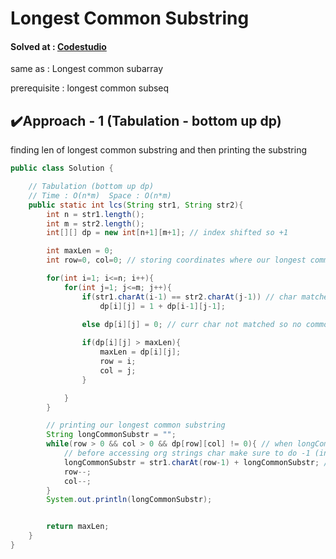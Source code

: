 # Longest Common Substring 

#### Solved at : [Codestudio](https://www.codingninjas.com/studio/problems/longest-common-substring_1235207?leftPanelTabValue=PROBLEM)
same as : Longest common subarray 

prerequisite : longest common subseq 

## ✔️Approach - 1 (Tabulation - bottom up dp)
finding len of longest common substring and then printing the substring
```java
public class Solution {

    // Tabulation (bottom up dp)
    // Time : O(n*m)  Space : O(n*m)
    public static int lcs(String str1, String str2){
        int n = str1.length();
        int m = str2.length();
        int[][] dp = new int[n+1][m+1]; // index shifted so +1

        int maxLen = 0;
        int row=0, col=0; // storing coordinates where our longest common substr is located 

        for(int i=1; i<=n; i++){
            for(int j=1; j<=m; j++){
                if(str1.charAt(i-1) == str2.charAt(j-1)) // char matched, also index is shifted so before accesing string make sure to do -1
                    dp[i][j] = 1 + dp[i-1][j-1];
                
                else dp[i][j] = 0; // curr char not matched so no common substring

                if(dp[i][j] > maxLen){
                    maxLen = dp[i][j];
                    row = i;
                    col = j;
                }

            }
        }

        // printing our longest common substring 
        String longCommonSubstr = "";
        while(row > 0 && col > 0 && dp[row][col] != 0){ // when longComLen becomes 0 stop
            // before accessing org strings char make sure to do -1 (index shifted) 
            longCommonSubstr = str1.charAt(row-1) + longCommonSubstr; // insert common char at start of string, since we are traversing in rev order
            row--;
            col--;
        }
        System.out.println(longCommonSubstr);


        return maxLen;
    }
}

```
